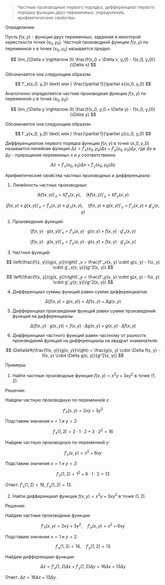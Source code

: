 > Частные производные первого порядка, дифференциал первого порядка функции двух переменных: определения, арифметические свойства:

Определение:

Пусть $f(x, y)$ - функция двух переменных, заданная в некоторой окрестности точки $(x_0, y_0)$. Частной производной функции $f(x, y)$ по переменной $x$ в точке $(x_0, y_0)$ называется предел:

$$
\lim_{\Delta x \rightarrow 0} \frac{f(x_0 + \Delta x, y_0) - f(x_0, y_0)}{\Delta x}
$$

Обозначается она следующим образом:

$$
f'_x(x_0, y_0) \text{ или } \frac{\partial f}{\partial x}(x_0, y_0)
$$

Аналогично определяется частная производная функции $f(x, y)$ по переменной $y$ в точке $(x_0, y_0)$:

$$
\lim_{\Delta y \rightarrow 0} \frac{f(x_0, y_0 + \Delta y) - f(x_0, y_0)}{\Delta y}
$$

Обозначается она следующим образом:

$$
f'_y(x_0, y_0) \text{ или } \frac{\partial f}{\partial y}(x_0, y_0)
$$

Дифференциалом первого порядка функции $f(x, y)$ в точке $(x\_0, y\_0)$ называется линейная функция $\Delta z = f'_x(x_0, y_0) \Delta x + f'_y(x_0, y_0) \Delta y$, где $\Delta x$ и $\Delta y$ - приращения переменных $x$ и $y$ соответственно.

$$
\Delta z = f'_x(x_0, y_0) \Delta x + f'_y(x_0, y_0) \Delta y
$$

Арифметические свойства частных производных и дифференциала:

1. Линейность частных производных:

$$
(kf(x, y))'_x = kf'_x(x, y), \quad (kf(x, y))'_y = kf'_y(x, y)
$$

$$
(f(x, y) \pm g(x, y))'_x = f'_x(x, y) \pm g'_x(x, y), \quad (f(x, y) \pm g(x, y))'_y = f'_y(x, y) \pm g'_y(x, y)
$$

2. Произведение функций:

$$
(f(x, y) \cdot g(x, y))'_x = f'_x(x, y) \cdot g(x, y) + f(x, y) \cdot g'_x(x, y)
$$

$$
(f(x, y) \cdot g(x, y))'_y = f'_y(x, y) \cdot g(x, y) + f(x, y) \cdot g'_y(x, y)
$$

3. Частное функций:

$$
\left(\frac{f(x, y)}{g(x, y)}\right)'_x = \frac{f'_x(x, y) \cdot g(x, y) - f(x, y) \cdot g'_x(x, y)}{g^2(x, y)}
$$

$$
\left(\frac{f(x, y)}{g(x, y)}\right)'_y = \frac{f'_y(x, y) \cdot g(x, y) - f(x, y) \cdot g'_y(x, y)}{g^2(x, y)}
$$

4. Дифференциал суммы функций равен сумме дифференциалов:

$$
\Delta(f(x, y) + g(x, y)) = \Delta f(x, y) + \Delta g(x, y)
$$

5. Дифференциал произведения функций равен сумме произведений функций на дифференциалы:

$$
\Delta(f(x, y) \cdot g(x, y)) = f(x, y) \cdot \Delta g(x, y) + g(x, y) \cdot \Delta f(x, y)
$$

6. Дифференциал частного функций равен частному от разности произведений функций на дифференциалы на квадрат знаменателя:

$$
\Delta\left(\frac{f(x, y)}{g(x, y)}\right) = \frac{g(x, y) \cdot \Delta f(x, y) - f(x, y) \cdot \Delta g(x, y)}{g^2(x, y)}
$$

Примеры:

1. Найти частные производные функции $f(x, y) = x^2y + 3xy^2$ в точке $(1, 2)$.

Решение:

Найдем частную производную по переменной $x$:

$$
f'_x(x, y) = 2xy + 3y^2
$$

Подставим значения $x = 1$ и $y = 2$:

$$
f'_x(1, 2) = 2 \cdot 1 \cdot 2 + 3 \cdot 2^2 = 16
$$

Найдем частную производную по переменной $y$:

$$
f'_y(x, y) = x^2 + 6xy
$$

Подставим значения $x = 1$ и $y = 2$:

$$
f'_y(1, 2) = 1^2 + 6 \cdot 1 \cdot 2 = 13
$$

Ответ: $f'_x(1, 2) = 16$, $f'_y(1, 2) = 13$.

2. Найти дифференциал функции $f(x, y) = x^2y + 3xy^2$ в точке $(1, 2)$.

Решение:

Найдем частные производные функции:

$$
f'_x(x, y) = 2xy + 3y^2, \quad f'_y(x, y) = x^2 + 6xy
$$

Подставим значения $x = 1$ и $y = 2$:

$$
f'_x(1, 2) = 16, \quad f'_y(1, 2) = 13
$$

Найдем дифференциал функции:

$$
\Delta z = f'_x(1, 2) \Delta x + f'_y(1, 2) \Delta y = 16 \Delta x + 13 \Delta y
$$

Ответ: $\Delta z = 16 \Delta x + 13 \Delta y$.

